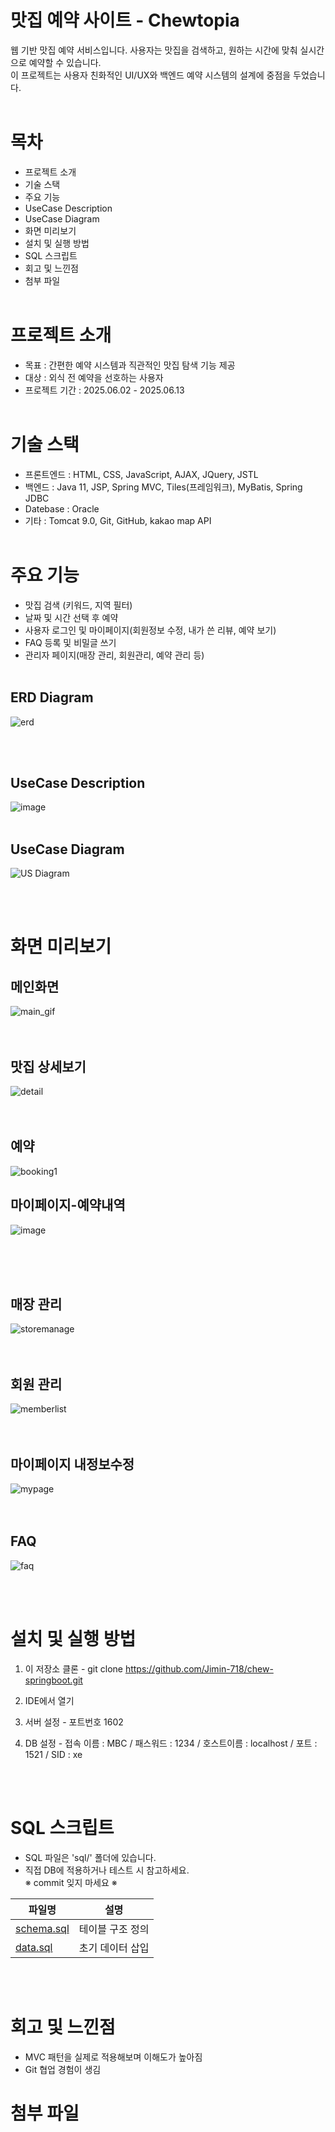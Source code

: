 
# 맛집 예약 사이트 - Chewtopia

웹 기반 맛집 예약 서비스입니다. 사용자는 맛집을 검색하고, 원하는 시간에 맞춰 실시간으로 예약할 수 있습니다.<br>
이 프로젝트는 사용자 친화적인 UI/UX와 백엔드 예약 시스템의 설계에 중점을 두었습니다.
<br><br>

# 목차
- 프로젝트 소개
- 기술 스택
- 주요 기능
- UseCase Description
- UseCase Diagram
- 화면 미리보기
- 설치 및 실행 방법
- SQL 스크립트
- 회고 및 느낀점
- 첨부 파일
<br><br>

# 프로젝트 소개
- 목표 : 간편한 예약 시스템과 직관적인 맛집 탐색 기능 제공
- 대상 : 외식 전 예약을 선호하는 사용자
- 프로젝트 기간 : 2025.06.02 - 2025.06.13
<br><br>

# 기술 스택
- 프론트엔드 : HTML, CSS, JavaScript, AJAX, JQuery, JSTL
- 백엔드 : Java 11, JSP, Spring MVC, Tiles(프레임워크), MyBatis, Spring JDBC
- Datebase : Oracle
- 기타 : Tomcat 9.0, Git, GitHub, kakao map API
<br><br>

# 주요 기능
- 맛집 검색 (키워드, 지역 필터)
- 날짜 및 시간 선택 후 예약
- 사용자 로그인 및 마이페이지(회원정보 수정, 내가 쓴 리뷰, 예약 보기)
- FAQ 등록 및 비밀글 쓰기
- 관리자 페이지(매장 관리, 회원관리, 예약 관리 등)
<br><br>
## ERD Diagram
![erd](https://github.com/user-attachments/assets/95b19d95-2d86-4a72-9988-31510382982c)

<br><br>
## UseCase Description
![image](https://github.com/user-attachments/assets/55120a83-e64a-44e7-89b1-9bf7a74c6d87)
<br><br>

## UseCase Diagram
![US Diagram](https://github.com/user-attachments/assets/bc30f79a-b3f6-4d74-ba00-a9ad870ee8e3)

<br><br>

# 화면 미리보기
## 메인화면
![main_gif](https://github.com/user-attachments/assets/79a96541-bd9c-4a05-a45d-0f8665503284)
<br><br><br>
## 맛집 상세보기
![detail](https://github.com/user-attachments/assets/826df5e8-f3dc-4b51-935c-08baec717933)
<br><br><br>
## 예약
![booking1](https://github.com/user-attachments/assets/f1638668-2b52-4a0c-9da0-ed45ad6252c4)

## 마이페이지-예약내역
![image](https://github.com/user-attachments/assets/70a7bc44-331e-4286-9bce-2d2cfa91ac2d)

<br><br><br>
## 매장 관리
![storemanage](https://github.com/user-attachments/assets/68838dea-db82-471c-89eb-3be9b784120d)
<br><br><br>
## 회원 관리
![memberlist](https://github.com/user-attachments/assets/ee23bdd1-b5c0-48dc-a975-8b9d08497e1f)
<br><br><br>
## 마이페이지 내정보수정
![mypage](https://github.com/user-attachments/assets/888ac7a4-8dcc-46eb-87a7-f61ea9c4c341)
<br><br><br>
## FAQ
![faq](https://github.com/user-attachments/assets/d1b33a18-5ed7-404d-a7b9-803a5a84be45)



<br><br>
# 설치 및 실행 방법
1. 이 저장소 클론 - git clone https://github.com/Jimin-718/chew-springboot.git

2. IDE에서 열기

3. 서버 설정 - 포트번호 1602

4. DB 설정 - 접속 이름 : MBC / 패스워드 : 1234 / 호스트이름 : localhost / 포트 : 1521 / SID : xe

<br><br>
# SQL 스크립트

- SQL 파일은 'sql/' 폴더에 있습니다.
- 직접 DB에 적용하거나 테스트 시 참고하세요.<br>
  ※ commit 잊지 마세요 ※

| 파일명       | 설명                |
|--------------|---------------------|
| [schema.sql](./sql/schema.sql) | 테이블 구조 정의 |
| [data.sql](./sql/data.sql)     | 초기 데이터 삽입 |

<br><br>

# 회고 및 느낀점
- MVC 패턴을 실제로 적용해보며 이해도가 높아짐
- Git 협업 경험이 생김


# 첨부 파일

